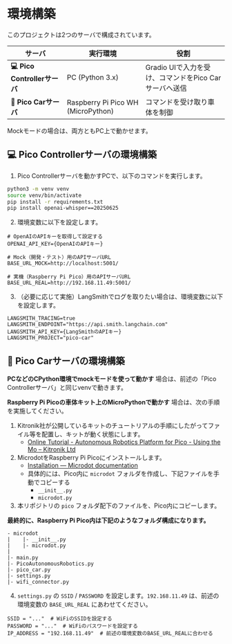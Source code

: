# 環境構築

このプロジェクトは2つのサーバで構成されています。

| サーバ | 実行環境 | 役割 |
|----------------|----------|------|
| **💻 Pico Controllerサーバ** | PC (Python 3.x) | Gradio UIで入力を受け、コマンドをPico Carサーバへ送信 |
| **🚜 Pico Carサーバ** | Raspberry Pi Pico WH (MicroPython) | コマンドを受け取り車体を制御 |

Mockモードの場合は、両方ともPC上で動かせます。

## 💻 Pico Controllerサーバの環境構築
1. Pico Controllerサーバを動かすPCで、以下のコマンドを実行します。

```bash
python3 -m venv venv
source venv/bin/activate
pip install -r requirements.txt
pip install openai-whisper==20250625
```

2. 環境変数に以下を設定します。
```
# OpenAIのAPIキーを取得して設定する
OPENAI_API_KEY={OpenAIのAPIキー}

# Mock（開発・テスト）用のAPIサーバURL
BASE_URL_MOCK=http://localhost:5001/

# 実機（Raspberry Pi Pico）用のAPIサーバURL
BASE_URL_REAL=http://192.168.11.49:5001/
```

3. （必要に応じて実施）LangSmithでログを取りたい場合は、環境変数に以下を設定します。
```
LANGSMITH_TRACING=true
LANGSMITH_ENDPOINT="https://api.smith.langchain.com"
LANGSMITH_API_KEY={LangSmithのAPIキー}
LANGSMITH_PROJECT="pico-car"
```

## 🚜 Pico Carサーバの環境構築
**PCなどのCPython環境でmockモードを使って動かす** 場合は、前述の「Pico Controllerサーバ」と同じvenvで動きます。

**Raspberry Pi Picoの車体キット上のMicroPythonで動かす** 場合は、次の手順を実施してください。

1. Kitronik社が公開しているキットのチュートリアルの手順にしたがってファイル等を配置し、キットが動く状態にします。
    - [Online Tutorial \- Autonomous Robotics Platform for Pico \- Using the Mo – Kitronik Ltd](https://kitronik.co.uk/blogs/resources/online-tutorial-autonomous-robotics-platform-for-pico-motors)
2. MicrodotをRaspberry Pi Picoにインストールします。
    - [Installation — Microdot documentation](https://microdot.readthedocs.io/en/latest/intro.html#micropython-installation)
    - 具体的には、Pico内に `microdot` フォルダを作成し、下記ファイルを手動でコピーする
        - `__init__.py`
        - `microdot.py`
3. 本リポジトリの `pico` フォルダ配下のファイルを、Pico内にコピーします。

**最終的に、Raspberry Pi Pico内は下記のようなフォルダ構成になります。**

```
- microdot
|    |- __init__.py
|    |- microdot.py
|
|- main.py
|- PicoAutonomousRobotics.py
|- pico_car.py
|- settings.py
|- wifi_connector.py
```

4. `settings.py` の `SSID` / `PASSWORD` を設定します。`192.168.11.49` は、前述の環境変数の `BASE_URL_REAL` にあわせてください。

```
SSID = "..."  # WiFiのSSIDを設定する
PASSWORD = "..."  # WiFiのパスワードを設定する
IP_ADDRESS = "192.168.11.49"  # 前述の環境変数のBASE_URL_REALに合わせる
```
